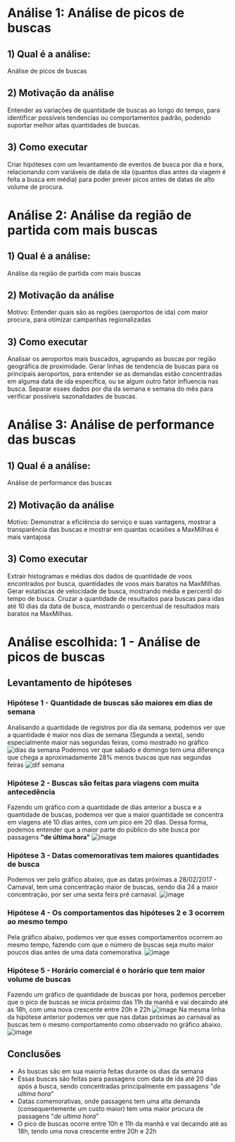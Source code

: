 # Análise 1: Análise de picos de buscas
## 1) Qual é a análise:
Análise de picos de buscas

## 2) Motivação da análise
Entender as variações de quantidade de buscas ao longo do tempo, para identificar possíveis tendencias ou comportamentos padrão, podendo suportar melhor altas quantidades de buscas.

## 3) Como executar
Criar hipóteses com um levantamento de eventos de busca por dia e hora, relacionando com variáveis de data de ida (quantos dias antes da viagem é feita a busca em média) para poder prever picos antes de datas de alto volume de procura.

# Análise 2: Análise da região de partida com mais buscas
## 1) Qual é a análise:
Análise da região de partida com mais buscas

## 2) Motivação da análise
Motivo: Entender quais são as regiões (aeroportos de ida) com maior procura, para otimizar campanhas regionalizadas

## 3) Como executar
Analisar os aeroportos mais buscados, agrupando as buscas por região geográfica de proximidade.
Gerar linhas de tendencia de buscas para os principais aeroportos, para entender se as demandas estão concentradas em alguma data de ida específica, ou se algum outro fator influencia nas busca. Separar esses dados por dia da semana e semana do mês para verificar possíveis sazonalidades de buscas.

# Análise 3: Análise de performance das buscas
## 1) Qual é a análise:
Análise de performance das buscas

## 2) Motivação da análise
Motivo: Demonstrar a eficiência do serviço e suas vantagens, mostrar a transparência das buscas e mostrar em quantas ocasiões a MaxMilhas é mais vantajosa

## 3) Como executar
Extrair histogramas e médias dos dados de quantidade de voos encontrados por busca, quantidades de voos mais baratos na MaxMilhas. Gerar estatíscas de velocidade de busca, mostrando média e percentil do tempo de busca. Cruzar a quantidade de resultados para buscas para idas até 10 dias da data de busca, mostrando o percentual de resultados mais baratos na MaxMilhas. 

# Análise escolhida: 1 - Análise de picos de buscas
## Levantamento de hipóteses
### Hipótese 1 - Quantidade de buscas são maiores em dias de semana
Analisando a quantidade de registros por dia da semana, podemos ver que a quantidade é maior nos dias de semana (Segunda a sexta), sendo especialmente maior nas segundas feiras, como mostrado no gráfico
![dias da semana](https://user-images.githubusercontent.com/46407752/50975167-0b7eea80-14d4-11e9-8872-7cd8de6d1156.PNG)
Podemos ver que sabado e domingo tem uma diferença que chega a aproximadamente 28% menos buscas que nas segundas feiras
![dif semana](https://user-images.githubusercontent.com/46407752/50975359-847e4200-14d4-11e9-8cee-d7f9a4176201.PNG)
### Hipótese 2 - Buscas são feitas para viagens com muita antecedência
Fazendo um gráfico com a quantidade de dias anterior a busca e a quantidade de buscas, podemos ver que a maior quantidade se concentra em viagens até 10 dias antes, com um pico em 20 dias. Dessa forma, podemos entender que a maior parte do público do site busca por passagens **"de última hora"**
![image](https://user-images.githubusercontent.com/46407752/50976778-f5732900-14d7-11e9-9993-3a0c0ab0a52d.png)
### Hipótese 3 - Datas comemorativas tem maiores quantidades de busca
Podemos ver pelo gráfico abaixo, que as datas próximas a 28/02/2017 - Carnaval, tem uma concentração maior de buscas, sendo dia 24 a maior concentração, por ser uma sexta feira pré carnaval.
![image](https://user-images.githubusercontent.com/46407752/50977439-6e26b500-14d9-11e9-8b00-91fc895f8387.png)
### Hipótese 4 - Os comportamentos das hipóteses 2 e 3 ocorrem ao mesmo tempo
Pela gráfico abaixo, podemos ver que esses comportamentos ocorrem ao mesmo tempo, fazendo com que o número de buscas seja muito maior poucos dias antes de uma data comemorativa.
![image](https://user-images.githubusercontent.com/46407752/51002296-fc229000-1519-11e9-95b0-ef2bcb2d053c.png)

### Hipótese 5 - Horário comercial é o horário que tem maior volume de buscas
Fazendo um gráfico de quantidade de buscas por hora, podemos perceber que o pico de buscas se inicia próximo das 11h da manhã e vai decaindo até as 18h, com uma nova crescente entre 20h e 22h
![image](https://user-images.githubusercontent.com/46407752/51003322-65f06900-151d-11e9-87fc-79df470be3b5.png)
Na mesma linha da hipótese anterior podemos ver que nas datas próximas ao carnaval as buscas tem o mesmo comportamento como observado no gráfico abaixo.
![image](https://user-images.githubusercontent.com/46407752/51004622-8ff85a00-1522-11e9-8e27-59611f97fb1c.png)

## Conclusões
* As buscas são em sua maioria feitas durante os dias da semana
* Essas buscas são feitas para passagens com data de ida até 20 dias após a busca, sendo concentradas principalmente em passagens "*de ultima hora*"
* Datas comemorativas, onde passagens tem uma alta demanda (consequentemente um custo maior) tem uma maior procura de passagens "*de ultima hora*"
* O pico de buscas ocorre entre 10h e 11h da manhã e vai decaindo até as 18h, tendo uma nova crescente entre 20h e 22h
